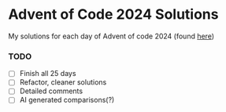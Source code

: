 # Advent of Code 2024 Solutions

My solutions for each day of Advent of code 2024 (found [here](https://adventofcode.com/2024))

### TODO
- [ ] Finish all 25 days
- [ ] Refactor, cleaner solutions
- [ ] Detailed comments
- [ ] AI generated comparisons(?)
